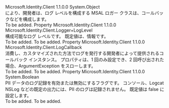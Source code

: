 <Type Name="Logger" FullName="Microsoft.Identity.Client.Logger">
  <TypeSignature Language="C#" Value="public sealed class Logger" />
  <TypeSignature Language="ILAsm" Value=".class public auto ansi sealed beforefieldinit Logger extends System.Object" />
  <TypeSignature Language="DocId" Value="T:Microsoft.Identity.Client.Logger" />
  <TypeSignature Language="VB.NET" Value="Public NotInheritable Class Logger" />
  <TypeSignature Language="F#" Value="type Logger = class" />
  <AssemblyInfo>
    <AssemblyName>Microsoft.Identity.Client</AssemblyName>
    <AssemblyVersion>1.1.0.0</AssemblyVersion>
  </AssemblyInfo>
  <Base>
    <BaseTypeName>System.Object</BaseTypeName>
  </Base>
  <Interfaces />
  <Docs>
    <summary>
            により、開発者は、ログ レベルを構成する MSAL ロガー クラスは、コールバックなどを構成します。
            </summary>
    <remarks>To be added.</remarks>
  </Docs>
  <Members>
    <Member MemberName="Level">
      <MemberSignature Language="C#" Value="public static Microsoft.Identity.Client.Logger.LogLevel Level { get; set; }" />
      <MemberSignature Language="ILAsm" Value=".property valuetype Microsoft.Identity.Client.Logger/LogLevel Level" />
      <MemberSignature Language="DocId" Value="P:Microsoft.Identity.Client.Logger.Level" />
      <MemberSignature Language="VB.NET" Value="Public Shared Property Level As Logger.LogLevel" />
      <MemberSignature Language="F#" Value="member this.Level : Microsoft.Identity.Client.Logger.LogLevel with get, set" Usage="Microsoft.Identity.Client.Logger.Level" />
      <MemberType>Property</MemberType>
      <AssemblyInfo>
        <AssemblyName>Microsoft.Identity.Client</AssemblyName>
        <AssemblyVersion>1.1.0.0</AssemblyVersion>
      </AssemblyInfo>
      <ReturnValue>
        <ReturnType>Microsoft.Identity.Client.Logger+LogLevel</ReturnType>
      </ReturnValue>
      <Docs>
        <summary>
            構成可能なログ レベルです。 既定値は、情報です。
            </summary>
        <value>To be added.</value>
        <remarks>To be added.</remarks>
      </Docs>
    </Member>
    <Member MemberName="LogCallback">
      <MemberSignature Language="C#" Value="public static Microsoft.Identity.Client.LogCallback LogCallback { set; }" />
      <MemberSignature Language="ILAsm" Value=".property class Microsoft.Identity.Client.LogCallback LogCallback" />
      <MemberSignature Language="DocId" Value="P:Microsoft.Identity.Client.Logger.LogCallback" />
      <MemberSignature Language="VB.NET" Value="Public Shared Property LogCallback As LogCallback" />
      <MemberSignature Language="F#" Value="member this.LogCallback : Microsoft.Identity.Client.LogCallback" Usage="Microsoft.Identity.Client.Logger.LogCallback" />
      <MemberType>Property</MemberType>
      <AssemblyInfo>
        <AssemblyName>Microsoft.Identity.Client</AssemblyName>
        <AssemblyVersion>1.1.0.0</AssemblyVersion>
      </AssemblyInfo>
      <ReturnValue>
        <ReturnType>Microsoft.Identity.Client.LogCallback</ReturnType>
      </ReturnValue>
      <Docs>
        <summary>
            消費し、カスタマイズされた方法でログを発行する開発者によって提供されるコールバック インスタンス。 プロパティは、1 回のみ設定でき、2 回呼び出された場合、ArgumentException をスローします。
            </summary>
        <value>To be added.</value>
        <remarks>To be added.</remarks>
      </Docs>
    </Member>
    <Member MemberName="PiiLoggingEnabled">
      <MemberSignature Language="C#" Value="public static bool PiiLoggingEnabled { get; set; }" />
      <MemberSignature Language="ILAsm" Value=".property bool PiiLoggingEnabled" />
      <MemberSignature Language="DocId" Value="P:Microsoft.Identity.Client.Logger.PiiLoggingEnabled" />
      <MemberSignature Language="VB.NET" Value="Public Shared Property PiiLoggingEnabled As Boolean" />
      <MemberSignature Language="F#" Value="member this.PiiLoggingEnabled : bool with get, set" Usage="Microsoft.Identity.Client.Logger.PiiLoggingEnabled" />
      <MemberType>Property</MemberType>
      <AssemblyInfo>
        <AssemblyName>Microsoft.Identity.Client</AssemblyName>
        <AssemblyVersion>1.1.0.0</AssemblyVersion>
      </AssemblyInfo>
      <ReturnValue>
        <ReturnType>System.Boolean</ReturnType>
      </ReturnValue>
      <Docs>
        <summary>
            PII データのログ記録を有効または無効にするフラグです。 コンソール、Logcat NSLog などの既定の出力には、PII のログは記録されません。
            既定値は false に設定します。
            </summary>
        <value>To be added.</value>
        <remarks>To be added.</remarks>
      </Docs>
    </Member>
  </Members>
</Type>